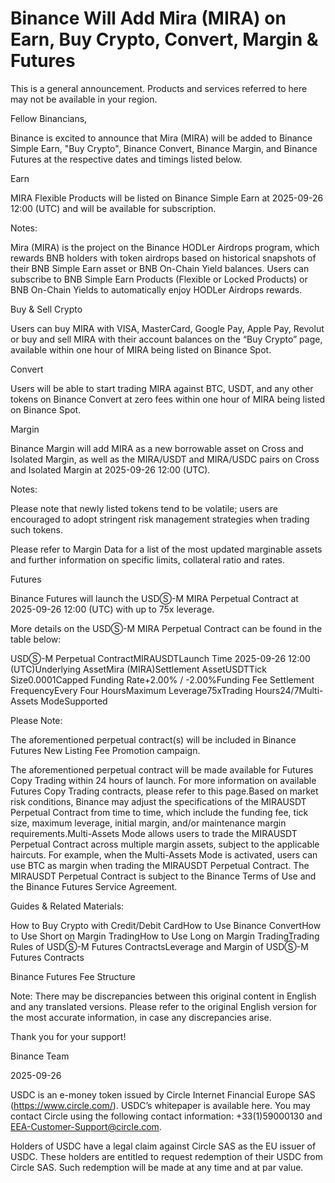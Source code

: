 # Binance Will Add Mira (MIRA) on Earn, Buy Crypto, Convert, Margin & Futures

This is a general announcement. Products and services referred to here may not be available in your region. 

Fellow Binancians,

Binance is excited to announce that Mira (MIRA) will be added to Binance Simple Earn, "Buy Crypto", Binance Convert, Binance Margin, and Binance Futures at the respective dates and timings listed below.

Earn

MIRA Flexible Products will be listed on Binance Simple Earn at 2025-09-26 12:00 (UTC) and will be available for subscription.

Notes:

Mira (MIRA) is the project on the Binance HODLer Airdrops program, which rewards BNB holders with token airdrops based on historical snapshots of their BNB Simple Earn asset or BNB On-Chain Yield balances. Users can subscribe to BNB Simple Earn Products (Flexible or Locked Products) or BNB On-Chain Yields to automatically enjoy HODLer Airdrops rewards.

Buy & Sell Crypto

Users can buy MIRA with VISA, MasterCard, Google Pay, Apple Pay, Revolut or buy and sell MIRA with their account balances on the “Buy Crypto” page, available within one hour of MIRA being listed on Binance Spot. 

Convert

Users will be able to start trading MIRA against BTC, USDT, and any other tokens on Binance Convert at zero fees within one hour of MIRA being listed on Binance Spot. 

Margin

Binance Margin will add MIRA as a new borrowable asset on Cross and Isolated Margin, as well as the MIRA/USDT and MIRA/USDC pairs on Cross and Isolated Margin at 2025-09-26 12:00 (UTC).

Notes: 

Please note that newly listed tokens tend to be volatile; users are encouraged to adopt stringent risk management strategies when trading such tokens.

Please refer to Margin Data for a list of the most updated marginable assets and further information on specific limits, collateral ratio and rates.

Futures

Binance Futures will launch the USDⓈ-M MIRA Perpetual Contract at 2025-09-26 12:00 (UTC) with up to 75x leverage.

More details on the USDⓈ-M MIRA Perpetual Contract can be found in the table below:

USDⓈ-M Perpetual ContractMIRAUSDTLaunch Time 2025-09-26 12:00 (UTC)Underlying AssetMira (MIRA)Settlement AssetUSDTTick Size0.0001Capped Funding Rate+2.00% / -2.00%Funding Fee Settlement FrequencyEvery Four HoursMaximum Leverage75xTrading Hours24/7Multi-Assets ModeSupported

Please Note: 

The aforementioned perpetual contract(s) will be included in Binance Futures New Listing Fee Promotion campaign.

The aforementioned perpetual contract will be made available for Futures Copy Trading within 24 hours of launch. For more information on available Futures Copy Trading contracts, please refer to this page.Based on market risk conditions, Binance may adjust the specifications of the MIRAUSDT Perpetual Contract from time to time, which include the funding fee, tick size, maximum leverage, initial margin, and/or maintenance margin requirements.Multi-Assets Mode allows users to trade the MIRAUSDT Perpetual Contract across multiple margin assets, subject to the applicable haircuts. For example, when the Multi-Assets Mode is activated, users can use BTC as margin when trading the MIRAUSDT Perpetual Contract. The MIRAUSDT Perpetual Contract is subject to the Binance Terms of Use and the Binance Futures Service Agreement.

Guides & Related Materials:

How to Buy Crypto with Credit/Debit CardHow to Use Binance ConvertHow to Use Short on Margin TradingHow to Use Long on Margin TradingTrading Rules of USDⓈ-M Futures ContractsLeverage and Margin of USDⓈ-M Futures Contracts

Binance Futures Fee Structure

Note: There may be discrepancies between this original content in English and any translated versions. Please refer to the original English version for the most accurate information, in case any discrepancies arise.

Thank you for your support!

Binance Team

2025-09-26

USDC is an e-money token issued by Circle Internet Financial Europe SAS (https://www.circle.com/). USDC’s whitepaper is available here. You may contact Circle using the following contact information: +33(1)59000130 and EEA-Customer-Support@circle.com. 

Holders of USDC have a legal claim against Circle SAS as the EU issuer of USDC. These holders are entitled to request redemption of their USDC from Circle SAS. Such redemption will be made at any time and at par value.